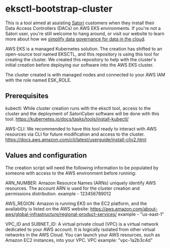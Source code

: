 # eksctl-bootstrap-cluster

This is a tool aimed at assisting [Satori](https://satoricyber.com) customers when they install their Data Access Controllers (DACs) on AWS EKS environments. If you're not a Satori user, you're still welcome to hang around, or visit our website to learn more about how we [simplify data governance for data in the cloud](https://satoricyber.com).

AWS EKS is a managed Kubernetes solution. The creation has shifted to an open-source tool named EKSCTL, and this repository is using this tool for creating the cluster. We created this repository to help with the cluster's initial creation before deploying our software into the AWS EKS cluster.

The cluster created is with managed nodes and connected to your AWS IAM with the role named ESK_ROLE.

## Prerequisites
kubectl: While cluster creation runs with the eksctl tool, access to the cluster and the deployment of SatoriCyber software will be done with this tool.
https://kubernetes.io/docs/tasks/tools/install-kubectl/

AWS-CLI: We recommended to have this tool ready to interact with AWS resources via CLI for future modification and access to the cluster.
https://docs.aws.amazon.com/cli/latest/userguide/install-cliv2.html

## Values and configuration

The creation script will need the following information to be populated by someone with access to the AWS environment before running:

ARN_NUMBER: Amazon Resource Names (ARNs) uniquely identify AWS resources. The account ARN is used for the cluster creation and permissions distribution.
example - 123456789012

AWS_REGION: Amazon is running EKS on the EC2 platform, and the availability is listed on the AWS website: https://aws.amazon.com/about-aws/global-infrastructure/regional-product-services/
example - "us-east-1"

VPC_ID and SUBNET_ID:  A virtual private cloud (VPC) is a virtual network dedicated to your AWS account. It is logically isolated from other virtual networks in the AWS Cloud. You can launch your AWS resources, such as Amazon EC2 instances, into your VPC.
VPC example: "vpc-1a2b3c4d"


